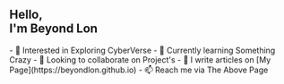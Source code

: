 <h2>Hello,<br>
I'm Beyond Lon</h2>
- 🔭 Interested in Exploring CyberVerse
- 🌱 Currently learning Something Crazy
- 💞️ Looking to collaborate on Project's
- 📝 I write articles on [My Page](https://beyondlon.github.io)
- 📫 Reach me via The Above Page
